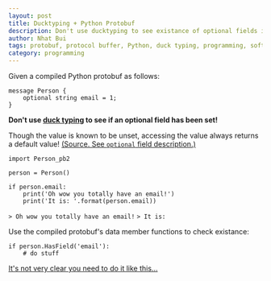 ```yaml
---
layout: post
title: Ducktyping + Python Protobuf
description: Don't use ducktyping to see existance of optional fields in a Python protobuf.
author: Nhat Bui
tags: protobuf, protocol buffer, Python, duck typing, programming, software 
category: programming
---
```


Given a compiled Python protobuf as follows:

```
message Person {
    optional string email = 1;
}
```

__Don't use [duck typing](https://en.wikipedia.org/wiki/Duck_typing#Example) to see if an optional field has been set!__

Though the value is known to be unset, accessing the value always returns
a default value! [(Source. See `optional` field description.)](https://developers.google.com/protocol-buffers/docs/pythontutorial#defining-your-protocol-format)

```
import Person_pb2

person = Person()

if person.email:
    print('Oh wow you totally have an email!')
    print('It is: '.format(person.email))
```

`> Oh wow you totally have an email!`
`> It is:`

Use the compiled protobuf's data member functions to check existance:

```
if person.HasField('email'):
    # do stuff
```

[It's not very clear you need to do it like this...](https://developers.google.com/protocol-buffers/docs/reference/python/google.protobuf.message.Message-class#HasField)
